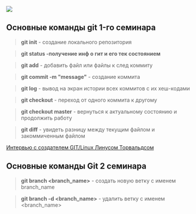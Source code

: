 ![](https://fuzeservers.ru/wp-content/uploads/1/7/c/17c86d4f862234bbc3a2f0a432a9f850.jpeg)
## Основные команды git 1-го семинара 

> **git init** - создание локального репозитория

> **git status -получение инф о гит и его тек состоянием**

> **git add** - добавить файл или файлы к след коммиту

> **git commit -m "message"** - создание коммита

> **git log** - вывод на экран истории всех коммитов с их хеш-кодами

> **git checkout** - переход от одного коммита к другому

> **git checkout master** - вернуться к актуальному состоянию и продолжить работу

> **git diff** - увидеть разницу между текущим файлом и закоммиченным файлом


[Интервью с создателем GIT/Linux Линусом Торвальдсом](https://habr.com/ru/post/374887/)



## Основные команды Git 2 семинара

> **git branch <branch_name>** - создать новую ветку с именем branch_name

> **git branch -d <branch_name>** - удалить ветку с именем <branch_name>